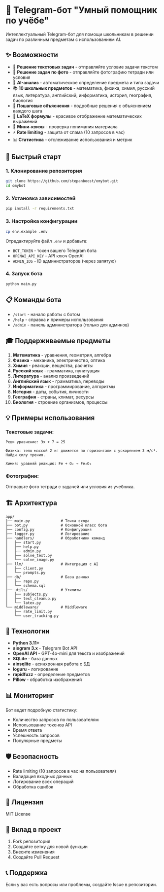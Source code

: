 # 🤖 Telegram-бот "Умный помощник по учёбе"

Интеллектуальный Telegram-бот для помощи школьникам в решении задач по различным предметам с использованием AI.

## ✨ Возможности

- 📝 **Решение текстовых задач** - отправляйте условие задачи текстом
- 📸 **Решение задач по фото** - отправляйте фотографию тетради или условия
- 🧠 **AI-анализ** - автоматическое определение предмета и типа задачи
- 📚 **10 школьных предметов** - математика, физика, химия, русский язык, литература, английский, информатика, история, география, биология
- 📖 **Пошаговые объяснения** - подробные решения с объяснением каждого шага
- 🧮 **LaTeX формулы** - красивое отображение математических выражений
- 🎯 **Мини-квизы** - проверка понимания материала
- ⚡ **Rate limiting** - защита от спама (10 запросов в час)
- 📊 **Статистика** - отслеживание использования и метрик

## 🚀 Быстрый старт

### 1. Клонирование репозитория
```bash
git clone https://github.com/stepanboost/omybot.git
cd omybot
```

### 2. Установка зависимостей
```bash
pip install -r requirements.txt
```

### 3. Настройка конфигурации
```bash
cp env.example .env
```

Отредактируйте файл `.env` и добавьте:
- `BOT_TOKEN` - токен вашего Telegram бота
- `OPENAI_API_KEY` - API ключ OpenAI
- `ADMIN_IDS` - ID администраторов (через запятую)

### 4. Запуск бота
```bash
python main.py
```

## 📋 Команды бота

- `/start` - начало работы с ботом
- `/help` - справка и примеры использования
- `/admin` - панель администратора (только для админов)

## 🎓 Поддерживаемые предметы

1. **Математика** - уравнения, геометрия, алгебра
2. **Физика** - механика, электричество, оптика
3. **Химия** - реакции, вещества, расчеты
4. **Русский язык** - грамматика, пунктуация
5. **Литература** - анализ произведений
6. **Английский язык** - грамматика, переводы
7. **Информатика** - программирование, алгоритмы
8. **История** - даты, события, личности
9. **География** - страны, климат, ресурсы
10. **Биология** - строение организмов, процессы

## 💡 Примеры использования

### Текстовые задачи:
```
Реши уравнение: 3x + 7 = 25

Физика: тело массой 2 кг движется по горизонтали с ускорением 3 м/с². Найди силу трения.

Химия: уравняй реакцию: Fe + O₂ → Fe₂O₃
```

### Фотографии:
Отправьте фото тетради с задачей или условия из учебника.

## 🏗️ Архитектура

```
app/
├── main.py              # Точка входа
├── bot.py               # Основной класс бота
├── config.py            # Конфигурация
├── logger.py            # Логирование
├── handlers/            # Обработчики команд
│   ├── start.py
│   ├── help.py
│   ├── admin.py
│   ├── solve_text.py
│   └── solve_image.py
├── llm/                 # Интеграция с AI
│   ├── client.py
│   └── prompts.py
├── db/                  # База данных
│   ├── repo.py
│   └── schema.sql
├── utils/               # Утилиты
│   ├── subjects.py
│   ├── text_cleanup.py
│   └── latex.py
└── middleware/          # Middleware
    ├── rate_limit.py
    └── user_tracking.py
```

## 🔧 Технологии

- **Python 3.11+**
- **aiogram 3.x** - Telegram Bot API
- **OpenAI API** - GPT-4o-mini для текста и изображений
- **SQLite** - база данных
- **aiosqlite** - асинхронная работа с БД
- **loguru** - логирование
- **rapidfuzz** - определение предметов
- **Pillow** - обработка изображений

## 📊 Мониторинг

Бот ведет подробную статистику:
- Количество запросов по пользователям
- Использование токенов API
- Время ответа
- Успешность запросов
- Популярные предметы

## 🛡️ Безопасность

- Rate limiting (10 запросов в час на пользователя)
- Валидация входных данных
- Логирование всех операций
- Обработка ошибок

## 📝 Лицензия

MIT License

## 🤝 Вклад в проект

1. Fork репозитория
2. Создайте ветку для новой функции
3. Внесите изменения
4. Создайте Pull Request

## 📞 Поддержка

Если у вас есть вопросы или проблемы, создайте Issue в репозитории.
